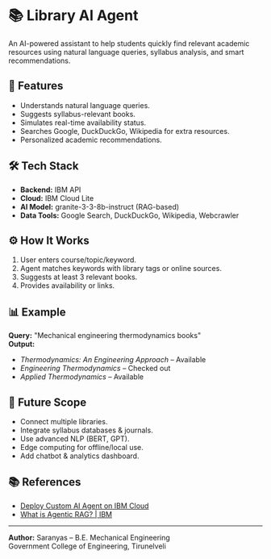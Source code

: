 # 📚 Library AI Agent

An AI-powered assistant to help students quickly find relevant academic resources using natural language queries, syllabus analysis, and smart recommendations.

## 🚀 Features
- Understands natural language queries.
- Suggests syllabus-relevant books.
- Simulates real-time availability status.
- Searches Google, DuckDuckGo, Wikipedia for extra resources.
- Personalized academic recommendations.

## 🛠 Tech Stack
- **Backend:** IBM API
- **Cloud:** IBM Cloud Lite
- **AI Model:** granite-3-3-8b-instruct (RAG-based)
- **Data Tools:** Google Search, DuckDuckGo, Wikipedia, Webcrawler

## ⚙️ How It Works
1. User enters course/topic/keyword.
2. Agent matches keywords with library tags or online sources.
3. Suggests at least 3 relevant books.
4. Provides availability or links.

## 📊 Example
**Query:** "Mechanical engineering thermodynamics books"  
**Output:**  
- *Thermodynamics: An Engineering Approach* – Available  
- *Engineering Thermodynamics* – Checked out  
- *Applied Thermodynamics* – Available  

## 🔮 Future Scope
- Connect multiple libraries.
- Integrate syllabus databases & journals.
- Use advanced NLP (BERT, GPT).
- Edge computing for offline/local use.
- Add chatbot & analytics dashboard.

## 📚 References
- [Deploy Custom AI Agent on IBM Cloud](https://dev.to/moeezanwar/how-to-deploy-and-train-a-custom-ai-agent-on-ibm-cloud-for-document-processing-2ibd#step-3-prepare-your-documents-for-ai-training)  
- [What is Agentic RAG? | IBM](https://www.ibm.com/think/topics/agentic-rag)

---

**Author:** Saranyas – B.E. Mechanical Engineering  
Government College of Engineering, Tirunelveli
